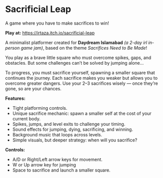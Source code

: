# Sacrificial Leap

A game where you have to make sacrifices to win!

**Play at:** https://irtaza.itch.io/sacrificial-leap

A minimalist platformer created for **Daydream Islamabad** _(a 2-day irl in-person game jam)_, based on the theme _Sacrifices Need to Be Made_!

You play as a brave little square who must overcome spikes, gaps, and obstacles.
But some challenges can’t be solved by jumping alone…

To progress, you must sacrifice yourself, spawning a smaller square that continues the journey. Each sacrifice makes you weaker but allows you to overcome greater dangers. Use your 2–3 sacrifices wisely — once they’re gone, so are your chances.

**Features:**

- Tight platforming controls.
- Unique sacrifice mechanic: spawn a smaller self at the cost of your current body.
- Spikes, jumps, and level exits to challenge your timing.
- Sound effects for jumping, dying, sacrificing, and winning.
- Background music that loops across levels.
- Simple visuals, but deeper strategy: when will you sacrifice?

**Controls:**

- ​A/D or Right/Left arrow keys for movement.
- W or Up arrow key for jumping
- Space to sacrifice and launch a smaller square.
